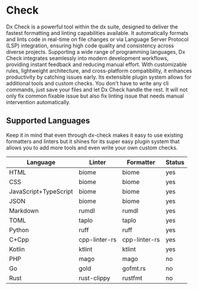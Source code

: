 # Check

Dx Check is a powerful tool within the dx suite, designed to deliver the fastest formatting and linting capabilities available. It automatically formats and lints code in real-time on file changes or via Language Server Protocol (LSP) integration, ensuring high code quality and consistency across diverse projects. Supporting a wide range of programming languages, Dx Check integrates seamlessly into modern development workflows, providing instant feedback and reducing manual effort. With customizable rules, lightweight architecture, and cross-platform compatibility, it enhances productivity by catching issues early. Its extensible plugin system allows for additional tools and custom checks. You don't have to write any cli commands, just save your files and let Dx Check handle the rest. It will not only fix common fixable issue but also fix linting issue that needs manual intervention automatically.

## Supported Languages

Keep it in mind that even through dx-check makes it easy to use existing formatters and linters but it shines for its super easy plugin system that allows you to add more tools and even write your own custom checks.

| Language               | Linter       | Formatter    | Status |
|------------------------|--------------|--------------|--------|
| HTML                   | biome        | biome        | yes    |
| CSS                    | biome        | biome        | yes    |
| JavaScript+TypeScript  | biome        | biome        | yes    |
| JSON                   | biome        | biome        | yes    |
| Markdown               | rumdl        | rumdl        | yes    |
| TOML                   | taplo        | taplo        | yes    |
| Python                 | ruff         | ruff         | yes    |
| C+Cpp                  | cpp-linter-rs| cpp-linter-rs| yes    |
| Kotlin                 | ktlint       | ktlint       | yes    |
| PHP                    | mago         | mago         | no     |
| Go                     | gold         | gofmt.rs     | no     |
| Rust                   | rust-clippy  | rustfmt      | no     |

